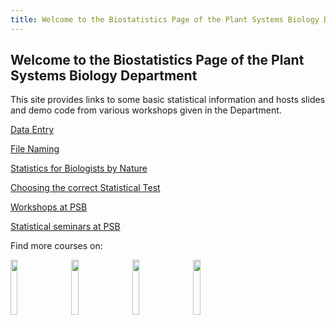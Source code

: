 ```yaml
---
title: Welcome to the Biostatistics Page of the Plant Systems Biology Department
---
```


## Welcome to the Biostatistics Page of the Plant Systems Biology Department

This site provides links to some basic statistical information and hosts slides and demo code from various workshops given in the Department.

[Data Entry](data_entry.md)

[File Naming](FileNaming.md)

[Statistics for Biologists by Nature](NaturePapers.md)

[Choosing the correct Statistical Test](StatTest.md)

[Workshops at PSB](workshops.md)

[Statistical seminars at PSB](seminars.md)

Find more courses on:


<a href="https://training.vib.be/home/category/bioinformatics-19" ><img src="https://raw.githubusercontent.com/vstorme/vstorme.github.io/master/_icons/vibtraining_notag_pos_rgb.png" width="15%"></a> 	&emsp; <a href="https://www.flames-statistics.com/"><img src="https://raw.githubusercontent.com/vstorme/vstorme.github.io/master/_icons/logo_flames_white.png" width="15%"></a> 	&emsp; <a href="https://www.ugent.be/we/en/services/ICES"><img src="https://raw.githubusercontent.com/vstorme/vstorme.github.io/master/_icons/ugent_ICES_logo.png" width="15%"></a> 	&emsp; <a href="https://www.ugent.be/statistics/en"><img src="https://raw.githubusercontent.com/vstorme/vstorme.github.io/master/_icons/ugent_cvs_logo.png" width="15%"></a> 	&emsp;

